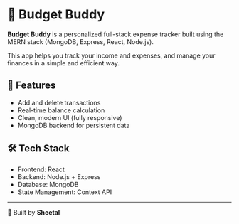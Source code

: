 # 💸 Budget Buddy

**Budget Buddy** is a personalized full-stack expense tracker built using the MERN stack (MongoDB, Express, React, Node.js).  

This app helps you track your income and expenses, and manage your finances in a simple and efficient way.

## 🚀 Features
- Add and delete transactions
- Real-time balance calculation
- Clean, modern UI (fully responsive)
- MongoDB backend for persistent data

## 🛠 Tech Stack
- Frontend: React
- Backend: Node.js + Express
- Database: MongoDB
- State Management: Context API

---

🔐 Built by **Sheetal**
